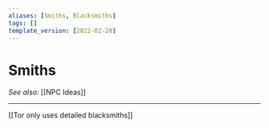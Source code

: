 ```yaml
---
aliases: [Smiths, Blacksmiths]
tags: []
template_version: [2022-02-28]
---
```

# Smiths
*See also:* [[NPC Ideas]]
___
[[Tor only uses detailed blacksmiths]]